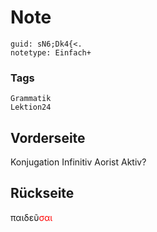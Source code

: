 # Note
```
guid: sN6;Dk4{<.
notetype: Einfach+
```

### Tags
```
Grammatik
Lektion24
```

## Vorderseite
Konjugation Infinitiv Aorist Aktiv?

## Rückseite
παιδεῦ<font color="#ff0000">σαι</font>
